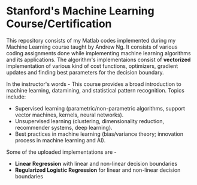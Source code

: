 # Stanford's Machine Learning Course/Certification
This repository consists of my Matlab codes implemented during my Machine Learning course taught by Andrew Ng.
It consists of various coding assignments done while implementing machine learning algorithms and its applications.
The algorithm's implementaions consist of <b>vectorized</b> implementation of various kind of cost functions, optimizers, gradient updates and finding best parameters for the decision boundary.

In the instructor's words - This course provides a broad introduction to machine learning, datamining, and statistical pattern recognition. Topics include: 
<ul>
<li> Supervised learning (parametric/non-parametric algorithms, support vector machines, kernels, neural networks).</li>
<li> Unsupervised learning (clustering, dimensionality reduction, recommender systems, deep learning).</li>
<li> Best practices in machine learning (bias/variance theory; innovation process in machine learning and AI).</li>
</ul>

Some of the uploaded implementations are -
<ul>
<li> <b>Linear Regression</b> with linear and non-linear decision boundaries</li>
<li> <b>Regularized Logistic Regression</b> for linear and non-linear decision boundaries</li>
</ul>

